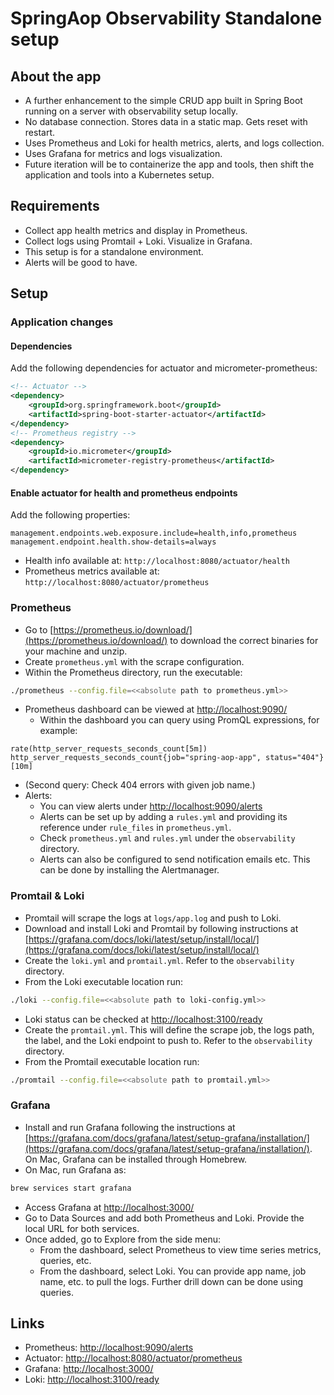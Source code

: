 # SpringAop Observability Standalone setup

## About the app

- A further enhancement to the simple CRUD app built in Spring Boot running on a server with observability setup locally.
- No database connection. Stores data in a static map. Gets reset with restart.
- Uses Prometheus and Loki for health metrics, alerts, and logs collection.
- Uses Grafana for metrics and logs visualization.
- Future iteration will be to containerize the app and tools, then shift the application and tools into a Kubernetes setup.

## Requirements

- Collect app health metrics and display in Prometheus.
- Collect logs using Promtail + Loki. Visualize in Grafana.
- This setup is for a standalone environment.
- Alerts will be good to have.

## Setup

### Application changes

#### Dependencies

Add the following dependencies for actuator and micrometer-prometheus:

```xml
<!-- Actuator -->
<dependency>
    <groupId>org.springframework.boot</groupId>
    <artifactId>spring-boot-starter-actuator</artifactId>
</dependency>
<!-- Prometheus registry -->
<dependency>
    <groupId>io.micrometer</groupId>
    <artifactId>micrometer-registry-prometheus</artifactId>
</dependency>
```

#### Enable actuator for health and prometheus endpoints

Add the following properties:

```properties
management.endpoints.web.exposure.include=health,info,prometheus
management.endpoint.health.show-details=always
```

- Health info available at: `http://localhost:8080/actuator/health`
- Prometheus metrics available at: `http://localhost:8080/actuator/prometheus`

### Prometheus

- Go to [https://prometheus.io/download/](https://prometheus.io/download/) to download the correct binaries for your machine and unzip.
- Create `prometheus.yml` with the scrape configuration.
- Within the Prometheus directory, run the executable:

```bash
./prometheus --config.file=<<absolute path to prometheus.yml>>
```

- Prometheus dashboard can be viewed at [http://localhost:9090/](http://localhost:9090/)
  - Within the dashboard you can query using PromQL expressions, for example:

```promql
rate(http_server_requests_seconds_count[5m])
http_server_requests_seconds_count{job="spring-aop-app", status="404"}[10m]
```

  - (Second query: Check 404 errors with given job name.)
- Alerts:
  - You can view alerts under [http://localhost:9090/alerts](http://localhost:9090/alerts)
  - Alerts can be set up by adding a `rules.yml` and providing its reference under `rule_files` in `prometheus.yml`.
  - Check `prometheus.yml` and `rules.yml` under the `observability` directory.
  - Alerts can also be configured to send notification emails etc. This can be done by installing the Alertmanager.

### Promtail & Loki

- Promtail will scrape the logs at `logs/app.log` and push to Loki.
- Download and install Loki and Promtail by following instructions at [https://grafana.com/docs/loki/latest/setup/install/local/](https://grafana.com/docs/loki/latest/setup/install/local/)
- Create the `loki.yml` and `promtail.yml`. Refer to the `observability` directory.
- From the Loki executable location run:

```bash
./loki --config.file=<<absolute path to loki-config.yml>>
```

- Loki status can be checked at [http://localhost:3100/ready](http://localhost:3100/ready)
- Create the `promtail.yml`. This will define the scrape job, the logs path, the label, and the Loki endpoint to push to. Refer to the `observability` directory.
- From the Promtail executable location run:

```bash
./promtail --config.file=<<absolute path to promtail.yml>>
```

### Grafana

- Install and run Grafana following the instructions at [https://grafana.com/docs/grafana/latest/setup-grafana/installation/](https://grafana.com/docs/grafana/latest/setup-grafana/installation/). On Mac, Grafana can be installed through Homebrew.
- On Mac, run Grafana as:

```bash
brew services start grafana
```

- Access Grafana at [http://localhost:3000/](http://localhost:3000/)
- Go to Data Sources and add both Prometheus and Loki. Provide the local URL for both services.
- Once added, go to Explore from the side menu:
  - From the dashboard, select Prometheus to view time series metrics, queries, etc.
  - From the dashboard, select Loki. You can provide app name, job name, etc. to pull the logs. Further drill down can be done using queries.

## Links

- Prometheus: [http://localhost:9090/alerts](http://localhost:9090/alerts)
- Actuator: [http://localhost:8080/actuator/prometheus](http://localhost:8080/actuator/prometheus)
- Grafana: [http://localhost:3000/](http://localhost:3000/)
- Loki: [http://localhost:3100/ready](http://localhost:3100/ready)
